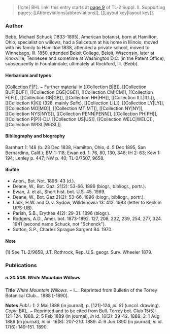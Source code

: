 > [!cite] BHL link: this entry starts at [page 9](https://www.biodiversitylibrary.org/item/103859#page/19/mode/1up) of TL-2 Suppl. II.
> Supporting pages: [[Abbreviations|abbreviations]], [[Layout key|layout key]].

### Author

Bebb, Michael Schuck (1833-1895), American botanist, born at Hamilton, Ohio, specialist on willows, had a Salicetum at his home in Illinois, moved with his family to Hamilton 1838, attended a private school, moved to Winnebago, Ill. 1850, attended Beloit College, Beloit, Wisconsin, later at Knoxville, Tennesee and sometime at Washington D.C. (in the Patent Office), subsequently in Fountaindale, ultimately at Rockford, Ill. (*Bebb*).

#### Herbarium and types

[[Collection F|F]](3014). − Further material in [[Collection B|B]], [[Collection BUF|BUF]], [[Collection CGE|CGE]], [[Collection CM|CM]], [[Collection FI|FI]], [[Collection GB|GB]], [[Collection HH|HH]], [[Collection ILL|ILL]], [[Collection K|K]] (328, mainly *Salix*), [[Collection L|L]], [[Collection LY|LY]], [[Collection MO|MO]], [[Collection MT|MT]], [[Collection NY|NY]], [[Collection NYS|NYS]], [[Collection PENN|PENN]], [[Collection PH|PH]], [[Collection P|P]]-DU, [[Collection US|US]], [[Collection WELC|WELC]], [[Collection WRSL|WRSL]].

#### Bibliography and biography

Barnhart 1: 148 (b. 23 Dec 1838, Hamilton, Ohio, d. 5 Dec 1895, San Bernardino, Calif.); BM 1: 118; Ewan ed. 1: 76, 80, 130, 346; IH 2: 63; Kew 1: 194; Lenley p. 447; NW p. 40; TL-2/7507, 9658.

#### Biofile

- Anon., Bot. Not. 1896: 43 (d.).
- Deane, W., Bot. Gaz. 21(2): 53-66. 1896 (biogr., bibliogr., portr.).
- Ewan, J. et al., Short hist. bot. U.S. 45. 1969.
- Deane, W., Bot. Gaz 21(2): 53-66. 1896 (biogr., bibliogr., portr.).
- Lack, H.W. and O. v. Sydow, Willdenowia 13: 412. 1983 (letter to Keck in UPS-UB).
- Parish, S.B., Erythea 4(2): 29-31. 1896 (biogr.).
- Rodgers, A.D., Amer. bot. 1873-1892. 127, 208, 232, 239, 254, 277, 324. 1941 (second name Schuck, not "Schenck").
- Sutton, S.P., Charles Sprague Sargent 84. 1970.

#### Note

(1) See TL-2/9658, J.T. Rothrock, Rep. U.S. geogr. Surv. Wheeler 1879.

### Publications

##### n.20.509. White Mountain Willows

**Title**
*White Mountain Willows*. − I.... Reprinted from Bulletin of the Torrey Botanical Club... 1888 \[-1890\].

**Notes**
*Publ*.: *1*: 2 Mai 1888 (in journal), p. \[121\]-124, *pl. 81* (uncol. drawing). *Copy*: BKL. − Reprinted and to be cited from Bull. Torrey bot. Club 15(5): 121-124. 1888.
*2*: 5 Feb 1889 (in journal), *in* id. 16(2): 39-42. 1889.
*3*: 1 Aug 1889 (in journal), *in* id. 16(8): 207-210. 1889.
*4*: 9 Jun 1890 (in journal), *in* id. 17(6): 149-151. 1890.

